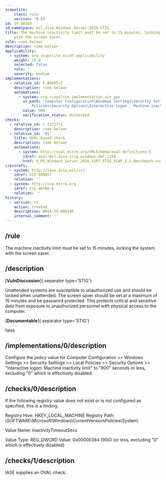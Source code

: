 ```yaml
---
scapolite:
    class: rule
    version: '0.51'
id: SV-88309
id_namespace: mil.disa.Windows-Server-2016-STIG
title: The machine inactivity limit must be set to 15 minutes, locking the system
    with the screen saver.
rule: <see below>
description: <see below>
applicability:
  - system: org.scapolite.xccdf.applicability
    weight: 10.0
    selected: false
    role: ''
    severity: medium
implementations:
  - relative_id: F-80095r2
    description: <see below>
    automations:
      - system: org.scapolite.implementation.win_gpo
        ui_path: 'Computer Configuration\Windows Settings\Security Settings\Local
            Policies\Security Options\Interactive logon : Machine inactivity limit'
        value: 900
        verification_status: Unchecked.
checks:
  - relative_id: C-73727r2
    description: <see below>
  - relative_id: '01'
    title: OVAL-based check
    description: <see below>
    automations:
      - system: http://oval.mitre.org/XMLSchema/oval-definitions-5
        idref: oval:mil.disa.stig.windows:def:1194
        href: U_MS_Windows_Server_2016_V1R7_STIG_SCAP_1-2_Benchmark-oval.xml
crossrefs:
  - system: http://iase.disa.mil/cci
    idref: CCI-000057
    relation: ''
  - system: http://cce.mitre.org
    idref: CCE-46768-8
    relation: ''
history:
  - version: r2
    action: created
    description: WN16-SO-000140
    internal_comment: ''
---
```



## /rule

The machine inactivity limit must be set to 15 minutes, locking the system with the screen saver.

## /description

[**VulnDiscussion**]{.separator type='STIG'}

Unattended systems are susceptible to unauthorized use and should be locked when unattended. The screen saver should be set at a maximum of 15 minutes and be password protected. This protects critical and sensitive data from exposure to unauthorized personnel with physical access to the computer.

[**Documentable**]{.separator type='STIG'}

false

## /implementations/0/description

Configure the policy value for Computer Configuration >> Windows Settings >> Security Settings >> Local Policies >> Security Options >> "Interactive logon: Machine inactivity limit" to "900" seconds or less, excluding "0" which is effectively disabled.

## /checks/0/description

If the following registry value does not exist or is not configured as specified, this is a finding.

Registry Hive: HKEY_LOCAL_MACHINE
Registry Path: \SOFTWARE\Microsoft\Windows\CurrentVersion\Policies\System\

Value Name: InactivityTimeoutSecs

Value Type: REG_DWORD
Value: 0x00000384 (900) (or less, excluding "0" which is effectively disabled)

## /checks/1/description

IASE supplies an OVAL check.
